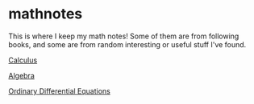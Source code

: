 # mathnotes

This is where I keep my math notes! Some of them are from following books, and some are from random interesting or useful stuff I've found.

[Calculus](calculus)

[Algebra](algebra)

[Ordinary Differential Equations](ode)
